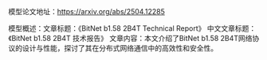 模型论文地址：https://arxiv.org/abs/2504.12285

模型概述：文章标题：《BitNet b1.58 2B4T Technical Report》
中文文章标题：《BitNet b1.58 2B4T 技术报告》
文章内容：本文介绍了BitNet b1.58 2B4T网络协议的设计与性能，探讨了其在分布式网络通信中的高效性和安全性。
